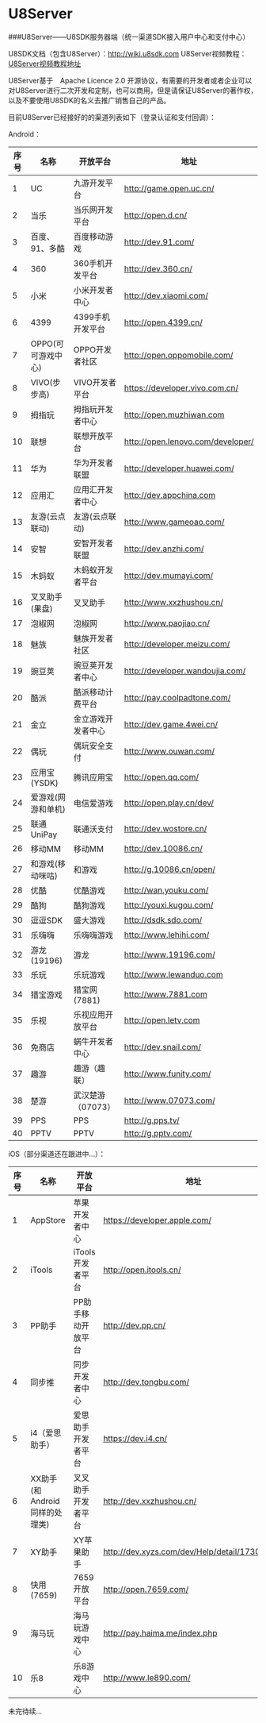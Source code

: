 # U8Server
###U8Server——U8SDK服务器端（统一渠道SDK接入用户中心和支付中心）

U8SDK文档（包含U8Server）：http://wiki.u8sdk.com
U8Server视频教程：[U8Server视频教程地址](http://www.chuanke.com/?mod=school&act=show&do=course&sid=2869716)

U8Server基于　Apache Licence 2.0 开源协议，有需要的开发者或者企业可以对U8Server进行二次开发和定制，也可以商用，但是请保证U8Server的著作权，以及不要使用U8SDK的名义去推广销售自己的产品。

目前U8Server已经接好的的渠道列表如下（登录认证和支付回调）：


Android：

序号 | 名称 | 开放平台 | 地址
-----|------|----------|------
1|UC| 九游开发平台|http://game.open.uc.cn/
2|当乐|当乐网开发平台|http://open.d.cn/
3|百度、91、多酷|百度移动游戏|http://dev.91.com/
4|360| 360手机开发平台|http://dev.360.cn/
5|小米|小米开发者中心|http://dev.xiaomi.com/
6|4399|4399手机开发平台|http://open.4399.cn/
7|OPPO(可可游戏中心)|OPPO开发者社区|http://open.oppomobile.com/
8|VIVO(步步高)|VIVO开发者平台|https://developer.vivo.com.cn/
9|拇指玩|拇指玩开发者中心|http://open.muzhiwan.com
10|联想|联想开放平台|http://open.lenovo.com/developer/
11|华为|华为开发者联盟|http://developer.huawei.com/
12|应用汇|应用汇开发者中心|http://dev.appchina.com
13|友游(云点联动)|友游(云点联动)|http://www.gameoao.com/
14|安智|安智开发者联盟|http://dev.anzhi.com/
15|木蚂蚁|木蚂蚁开发者平台|http://dev.mumayi.com/
16|叉叉助手(果盘)|叉叉助手|http://www.xxzhushou.cn/
17|泡椒网|泡椒网|http://www.paojiao.cn/
18|魅族|魅族开发者社区|http://developer.meizu.com/
19|豌豆荚|豌豆荚开发者中心|http://developer.wandoujia.com/
20|酷派|酷派移动计费平台|http://pay.coolpadtone.com/
21|金立|金立游戏开发者中心|http://dev.game.4wei.cn/
22|偶玩|偶玩安全支付|http://www.ouwan.com/
23|应用宝(YSDK)|腾讯应用宝|http://open.qq.com/
24|爱游戏(网游和单机)|电信爱游戏|http://open.play.cn/dev/
25|联通UniPay|联通沃支付|http://dev.wostore.cn/
26|移动MM|移动MM|http://dev.10086.cn/
27|和游戏(移动咪咕)|和游戏|http://g.10086.cn/open/
28|优酷|优酷游戏|http://wan.youku.com/
29|酷狗|酷狗游戏|http://youxi.kugou.com/
30|逗逗SDK|盛大游戏|http://dsdk.sdo.com/
31|乐嗨嗨|乐嗨嗨游戏|http://www.lehihi.com/
32|游龙(19196)|游龙|http://www.19196.com/
33|乐玩|乐玩游戏|http://www.lewanduo.com
34|猎宝游戏|猎宝网(7881)|http://www.7881.com
35|乐视|乐视应用开放平台|http://open.letv.com
36|免商店|蜗牛开发者中心|http://dev.snail.com/
37|趣游|趣游（趣联）|http://www.funity.com/
38|楚游|武汉楚游（07073）|http://www.07073.com/
39|PPS|PPS|http://g.pps.tv/
40|PPTV|PPTV|http://g.pptv.com/


iOS（部分渠道还在跟进中...）：

序号 | 名称 | 开放平台 | 地址
-----|------|----------|------
1|AppStore| 苹果开发者中心 |https://developer.apple.com/
2|iTools|iTools开发者平台|http://open.itools.cn/
3|PP助手|PP助手移动开放平台|http://dev.pp.cn/
4|同步推| 同步开发者中心|http://dev.tongbu.com/
5|i4（爱思助手）|爱思助手开发者平台|https://dev.i4.cn/
6|XX助手(和Android同样的处理类)|叉叉助手开发者平台|http://dev.xxzhushou.cn/
7|XY助手|XY苹果助手|http://dev.xyzs.com/dev/Help/detail/17308.html
8|快用(7659)|7659开放平台|http://open.7659.com/
9|海马玩|海马玩游戏中心|http://pay.haima.me/index.php
10|乐8|乐8游戏中心|http://www.le890.com/


未完待续...

